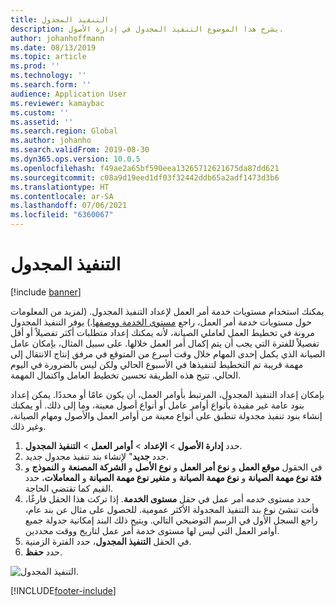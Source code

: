 ```yaml
---
title: التنفيذ المجدول
description: يشرح هذا الموضوع التنفيذ المجدول في إدارة الأصول.
author: johanhoffmann
ms.date: 08/13/2019
ms.topic: article
ms.prod: ''
ms.technology: ''
ms.search.form: ''
audience: Application User
ms.reviewer: kamaybac
ms.custom: ''
ms.assetid: ''
ms.search.region: Global
ms.author: johanho
ms.search.validFrom: 2019-08-30
ms.dyn365.ops.version: 10.0.5
ms.openlocfilehash: f49ae2a65bf590eea13265712621675da87dd621
ms.sourcegitcommit: c08a9d19eed1df03f32442ddb65a2adf1473d3b6
ms.translationtype: HT
ms.contentlocale: ar-SA
ms.lasthandoff: 07/06/2021
ms.locfileid: "6360067"
---
```

# <a name="scheduled-execution"></a>التنفيذ المجدول

[!include [banner](../../includes/banner.md)]

 

يمكنك استخدام مستويات خدمة أمر العمل لإعداد التنفيذ المجدول. (لمزيد من المعلومات حول مستويات خدمة أمر العمل، راجع [مستوى الخدمة ووصفها‬](service-level-and-description.md).) يوفر التنفيذ المجدول مرونة في تخطيط العمل لعاملي الصيانة، لأنه يمكنك إعداد متطلبات أكثر تفصيلاً أو أقل تفصيلاً للفترة التي يجب أن يتم إكمال أمر العمل خلالها. على سبيل المثال، بإمكان عامل الصيانة الذي يكمل إحدى المهام خلال وقت أسرع من المتوقع في مرفق إنتاج الانتقال إلى مهمة قريبة تم التخطيط لتنفيذها في الأسبوع الحالي ولكن ليس بالضرورة في اليوم الحالي. تتيح هذه الطريقة تحسين تخطيط العامل واكتمال المهمة.

بإمكان إعداد التنفيذ المجدول، المرتبط بأوامر العمل، أن يكون عامًا أو محددًا. يمكن إعداد بنود عامة غير مقيدة بأنواع أوامر عامل أو أنواع أصول معينة، وما إلى ذلك. أو يمكنك إنشاء بنود تنفيذ مجدولة تنطبق على أنواع معينة من أوامر العمل والأصول ومهام الصيانة، وغير ذلك.

1. حدد **إدارة الأصول** \> **الإعداد** \> **أوامر العمل** \> **التنفيذ المجدول**.
2. حدد **جديد**" لإنشاء بند تنفيذ مجدول جديد.
3. في الحقول **موقع العمل** و **نوع أمر العمل** و **نوع الأصل** و **الشركة المصنعة** و **النموذج** و **فئة نوع مهمة الصيانة** و **نوع مهمة الصيانة** و **متغير نوع مهمة الصيانة** و **المعاملات**، حدد القيم كما تقتضي الحاجة.
4. حدد مستوى خدمه أمر عمل في حقل **مستوى الخدمة**. إذا تركت هذا الحقل فارغًا، فأنت تنشئ نوع بند التنفيذ المجدولة الأكثر عمومية. للحصول على مثال عن بند عام، راجع السجل الأول في الرسم التوضيحي التالي. ويتيح ذلك البند إمكانية جدولة جميع أوامر العمل التي ليس لها مستوى خدمة أمر عمل لتاريخ ووقت محددين.
5. في الحقل **التنفيذ المجدول**، حدد الفترة الزمنية.
6. حدد **حفظ**.

![التنفيذ المجدول.](media/20-setup-for-work-orders.png)


[!INCLUDE[footer-include](../../../includes/footer-banner.md)]
